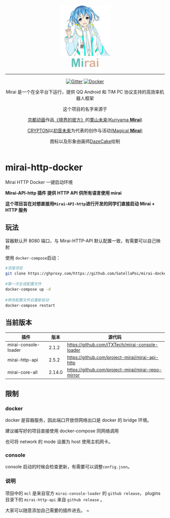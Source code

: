 <div align="center">
   <img width="160" src="https://github.com/mamoe/mirai/blob/dev/docs/mirai.png" alt="logo"></br>

   <img width="95" src="https://github.com/mamoe/mirai/blob/dev/docs/mirai.svg" alt="title">

---

[![Gitter](https://badges.gitter.im/mamoe/mirai.svg)](https://gitter.im/mamoe/mirai?utm_source=badge&utm_medium=badge&utm_campaign=pr-badge)
[![Docker](https://github.com/SatellaPoi/mirai-docker-starter/actions/workflows/docker-publish.yml/badge.svg)](https://github.com/SatellaPoi/mirai-docker-starter/actions/workflows/docker-publish.yml)

Mirai 是一个在全平台下运行，提供 QQ Android 和 TIM PC 协议支持的高效率机器人框架

这个项目的名字来源于

<p><a href = "http://www.kyotoanimation.co.jp/">京都动画</a>作品<a href = "https://zh.moegirl.org/zh-hans/%E5%A2%83%E7%95%8C%E7%9A%84%E5%BD%BC%E6%96%B9">《境界的彼方》</a>的<a href = "https://zh.moegirl.org/zh-hans/%E6%A0%97%E5%B1%B1%E6%9C%AA%E6%9D%A5">栗山未来(Kuriyama <b>Mirai</b>)</a></p>
<p><a href = "https://www.crypton.co.jp/">CRYPTON</a>以<a href = "https://www.crypton.co.jp/miku_eng">初音未来</a>为代表的创作与活动<a href = "https://magicalmirai.com/2019/index_en.html">(Magical <b>Mirai</b>)</a></p>
图标以及形象由画师<a href = "">DazeCake</a>绘制

</div>
<br/>

# mirai-http-docker

Mirai HTTP Docker 一键启动环境

<b>Mirai-API-http 插件 提供 HTTP API 供所有语言使用 mirai</b>

<b>这个项目旨在对想直接用`Mirai-API-http`进行开发的同学们直接启动 Mirai + HTTP 服务</b>

## 玩法

容器默认开 8080 端口，与 Mirai-HTTP-API 默认配置一致，有需要可以自己映射

使用 `docker-compose`启动：

```bash
#克隆项目
git clone https://ghproxy.com/https://github.com/SatellaPoi/mirai-docker-starter.git <FLODER NAME>

#第一次生成配置文件
docker-compose up -d

#修改配置文件后重新启动
docker-compose restart
```

## 当前版本

| 插件                 | 版本   | 源代码 |
| -------------------- | ------ | ---- |
| mirai-console-loader | 2.1.2  | <https://github.com/iTXTech/mirai-console-loader> |
| mirai-http-api       | 2.5.2 | <https://github.com/project-mirai/mirai-api-http> |
| mirai-core-all       | 2.14.0  | <https://github.com/project-mirai/mirai-repo-mirror> |

## 限制

### docker

docker 是容器服务，因此端口开放但网络出口是 docker 的 bridge 环境。

建议编写好的项目直接使用 docker-compose 同网络调用

也可将 network 的 mode 设置为 host 使用主机网卡。

### console

console 启动的时候会检查更新，有需要可以调整`config.json`。

### 说明

项目中的 `mcl` 是来自官方 `mirai-console-loader` 的 `github release`， plugins 目录下的 `mirai-http-api` 来自 `github release` 。

大家可以随意添加自己需要的插件进去。
~
